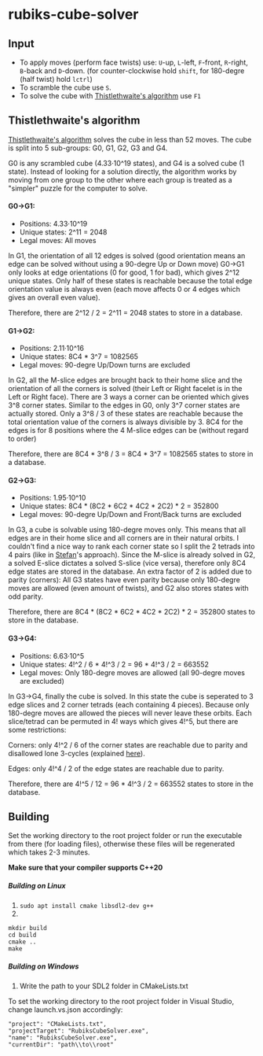 # rubiks-cube-solver

## Input
- To apply moves (perform face twists) use: `U`-up, `L`-left, `F`-front, `R`-right, `B`-back and `D`-down.
  (for counter-clockwise hold `shift`, for 180-degre (half twist) hold `lctrl`)
- To scramble the cube use `S`.
- To solve the cube with [Thistlethwaite's algorithm](https://www.jaapsch.net/puzzles/thistle.htm) use `F1`

## Thistlethwaite's algorithm
[Thistlethwaite's algorithm](https://www.jaapsch.net/puzzles/thistle.htm) solves the cube in less than 52 moves.
The cube is split into 5 sub-groups: G0, G1, G2, G3 and G4.

G0 is any scrambled cube (4.33·10^19 states), and G4 is a solved cube (1 state).
Instead of looking for a solution directly, the algorithm works by moving from one group to the other where each group
is treated as a "simpler" puzzle for the computer to solve.

#### G0->G1:
- Positions: 4.33·10^19
- Unique states: 2^11 = 2048
- Legal moves: All moves

In G1, the orientation of all 12 edges is solved (good orientation means an edge can be solved without using a 90-degre Up or Down move)
G0->G1 only looks at edge orientations (0 for good, 1 for bad), which gives 2^12 unique states. Only half of these states is reachable because
the total edge orientation value is always even (each move affects 0 or 4 edges which gives an overall even value).

Therefore, there are  2^12 / 2 = 2^11 = 2048 states to store in a database.
#### G1->G2:
- Positions: 2.11·10^16
- Unique states: 8C4 * 3^7 = 1082565
- Legal moves: 90-degre Up/Down turns are excluded

In G2, all the M-slice edges are brought back to their home slice and the orientation of all the corners is solved (their Left or Right facelet is in the Left or Right face). There are 3 ways a corner can be oriented which gives 3^8 corner states. Similar to the edges in G0, only 3^7 corner states are actually stored. Only a 3^8 / 3 of these states are reachable because the total orientation value of the corners is always divisible by 3. 8C4 for the edges is for 8 positions where the 4 M-slice edges can be (without regard to order)

Therefore, there are 8C4 * 3^8 / 3 = 8C4 * 3^7 = 1082565 states to store in a database.
#### G2->G3:
- Positions: 1.95·10^10
- Unique states: 8C4 * (8C2 * 6C2 * 4C2 * 2C2) * 2 = 352800
- Legal moves: 90-degre Up/Down and Front/Back turns are excluded

In G3, a cube is solvable using 180-degre moves only. This means that all edges are in their home slice and all corners are in their natural orbits.
I couldn't find a nice way to rank each corner state so I split the 2 tetrads into 4 pairs (like in [Stefan](https://tomas.rokicki.com/cubecontest/stefan1.txt)'s approach).
Since the M-slice is already solved in G2, a solved E-slice dictates a solved S-slice (vice versa), therefore only 8C4 edge states are stored in the database.
An extra factor of 2 is added due to parity (corners): All G3 states have even parity because only 180-degre moves are allowed (even amount of twists), and G2 also stores states with odd parity.

Therefore, there are 8C4 * (8C2 * 6C2 * 4C2 * 2C2) * 2 = 352800 states to store in the database.
#### G3->G4:
- Positions: 6.63·10^5
- Unique states: 4!^2 / 6 * 4!^3 / 2 = 96 * 4!^3 / 2 = 663552
- Legal moves: Only 180-degre moves are allowed (all 90-degre moves are excluded)

In G3->G4, finally the cube is solved. In this state the cube is seperated to 3 edge slices and 2 corner tetrads (each containing 4 pieces). Because only 180-degre moves are allowed the
pieces will never leave these orbits. Each slice/tetrad can be permuted in 4! ways which gives 4!^5, but there are some restrictions:

Corners: only 4!^2 / 6 of the corner states are reachable due to parity and disallowed lone 3-cycles (explained [here](https://puzzling.stackexchange.com/questions/5402/what-is-the-meaning-of-a-tetrad-twist-in-thistlethwaites-algorithm)).

Edges: only 4!^4 / 2 of the edge states are reachable due to parity.

Therefore, there are 4!^5 / 12 = 96 * 4!^3 / 2 = 663552 states to store in the database.

## Building
Set the working directory to the root project folder or run the executable from there (for loading files), otherwise these files will be regenerated which takes 2-3 minutes.

**Make sure that your compiler supports C++20**

##### Building on Linux
1. `sudo apt install cmake libsdl2-dev g++`
2.
```
mkdir build
cd build
cmake ..
make
```

##### Building on Windows
1. Write the path to your SDL2 folder in CMakeLists.txt

To set the working directory to the root project folder in Visual Studio, change launch.vs.json accordingly:
```
"project": "CMakeLists.txt",
"projectTarget": "RubiksCubeSolver.exe",
"name": "RubiksCubeSolver.exe",
"currentDir": "path\\to\\root"
```


